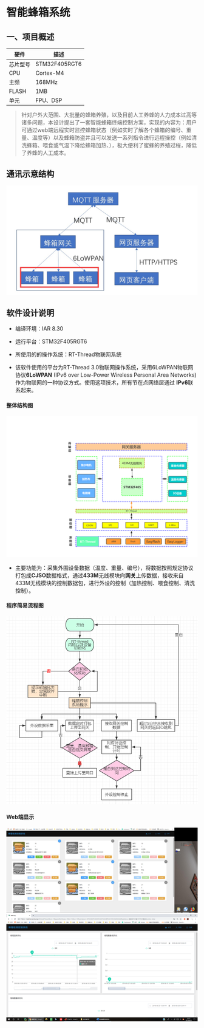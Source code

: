 # 智能蜂箱系统
## 一、项目概述

| 硬件 | 描述 |
| -- | -- |
|芯片型号| STM32F405RGT6 |
|CPU| Cortex-M4 |
|主频| 168MHz |
|FLASH| 1MB |
|单元| FPU、DSP |

> 针对户外大范围、大批量的蜂箱养殖，以及目前人工养蜂的人力成本过高等诸多问题，本设计提出了一套智能蜂箱终端控制方案，实现的内容为：用户可通过web端远程实时监控蜂箱状态（例如实时了解各个蜂箱的编号、重量、温度等）以及蜂箱防盗并且可以发送一系列指令进行远程操控（例如清洗蜂箱、喂食或气温下降给蜂箱加热、），极大便利了蜜蜂的养殖过程，降低了养蜂的人工成本。



## 通讯示意结构

![Communicatiom Structure](/docs/pictures/structure.jpg)

## 软件设计说明

- 编译环境：IAR 8.30
- 运行平台：STM32F405RGT6
- 所使用的的操作系统：RT-Thread物联网系统


- 该软件使用的平台为RT-Thread 3.0物联网操作系统，采用6LoWPAN物联网协议**6LoWPAN** (IPv6 over Low-Power Wireless Personal Area Networks) 作为物联网的一种协议方式。使用这项技术，所有节在点网络层通过 **IPv6**联系起来。

#### 整体结构图

![System Structure](/docs/pictures/系统结构设计.png)

- 主要功能为：采集外围设备数据（温度、重量、编号），将数据按照规定协议打包成**CJSO**数据格式，通过**433M**无线模块向**网关**上传数据，接收来自433M无线模块的控制数据包，进行外设的控制（加热控制、喂食控制、清洗控制）。

#### 程序简易流程图
![Flow Chart](/docs/pictures/Flow_Chart.png)

#### Web端显示
![Flow Chart](/docs/pictures/web1.jpg)
![Flow Chart](/docs/pictures/web2.png)